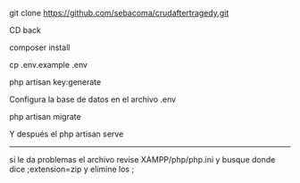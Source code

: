git clone https://github.com/sebacoma/crudaftertragedy.git

CD back

composer install

cp .env.example .env

php artisan key:generate

Configura la base de datos en el archivo .env

php artisan migrate

Y después el php artisan serve


---------------------
si le da problemas el archivo revise XAMPP/php/php.ini
y busque donde dice  ;extension=zip y elimine los ;